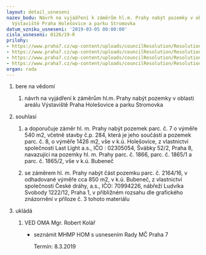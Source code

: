 ```yaml
---
layout: detail_usneseni
nazev_bodu: Návrh na vyjádření k záměrům hl.m. Prahy nabýt pozemky v oblasti areálu
  Výstaviště Praha Holešovice a parku Stromovka
datum_vzniku_usneseni: '2019-03-05 00:00:00'
cislo_usneseni: 0126/19-R
prilohy:
- https://www.praha7.cz/wp-content/uploads/councilResolution/Resolutions/30668/export/00DZHMPpoz78216416~434848.docx
- https://www.praha7.cz/wp-content/uploads/councilResolution/Resolutions/30668/export/02DZHMPpoz78216416~434847.pdf
- https://www.praha7.cz/wp-content/uploads/councilResolution/Resolutions/30668/export/03DZHMPpoz78216416~434846.pdf
- https://www.praha7.cz/wp-content/uploads/councilResolution/Resolutions/30668/export/export~435186.pdf
organ: rada
---
```

<ol id="urzList" class="urzList_view"><li class="urzClass1" id=""><span name="1">bere na vědomí</span><ol class="urzOlClass decimal "><li class="urzClass2" id="" style="text-align: left;"><span><p>návrh na vyjádření k záměrům hl.m. Prahy nabýt pozemky v oblasti areálu Výstaviště Praha Holešovice a parku Stromovka</p></span></li></ol></li><li class="urzClass1" id=""><span name="26">souhlasí</span><ol class="urzOlClass decimal "><li class="urzClass2" id="" style="text-align: left;"><span><p>a doporučuje záměr hl. m. Prahy nabýt pozemek parc. č. 7 o výměře 540 m2, včetně stavby č.p. 284, která je jeho součástí a pozemek parc. č. 8, o výměře 1426 m2, vše v k.ú. Holešovice, z vlastnictví společnosti Last Light a.s., IČO : 02305054, Švábky 52/2, Praha 8, navazující na pozemky hl. m. Prahy parc. č. 1866, parc. č. 1865/1 a parc. č. 1865/2, vše v k.ú. Bubeneč</p></span></li><li class="urzClass2" id="" style="text-align: left;"><span><p>se záměrem hl. m. Prahy nabýt část pozemku parc. č. 2164/16, v odhadované výměře cca 850 m2, v k.ú. Bubeneč, z vlastnictví společnosti České dráhy, a.s., IČO: 70994226, nábřeží Ludvíka Svobody 1222/12, Praha 1, v přibližném rozsahu dle grafického znázornění v příloze č. 3 tohoto materiálu<br></p></span></li></ol></li><li class="urzClass1" id="urzUkoly"><span name="1">ukládá</span><ol class="urzOlClass"><li class="urzClass2"><span><p>VED OMA Mgr. Robert Kolář</p></span><ul class="urzUlClass"><li class="urzClass3"><span><p>seznámit MHMP HOM s usnesením Rady MČ Praha 7</p></span><span class="urzUkolTermin">  Termín:&nbsp;8.3.2019</span></li></ul></li></ol></li></ol>